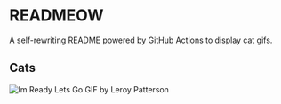 # READMEOW

A self-rewriting README powered by GitHub Actions to display cat gifs.

## Cats

![Im Ready Lets Go GIF by Leroy Patterson](https://media4.giphy.com/media/CjmvTCZf2U3p09Cn0h/200.gif?cid=9acd02da83skhan5lddsem6yij4yudr97nkyn5x1hz1txfad&ep=v1_gifs_search&rid=200.gif&ct=g)
